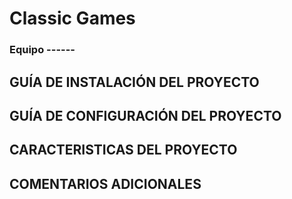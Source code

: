# Classic Games
### Equipo ------

## GUÍA DE INSTALACIÓN DEL PROYECTO



## GUÍA DE CONFIGURACIÓN DEL PROYECTO



## CARACTERISTICAS DEL PROYECTO



## COMENTARIOS ADICIONALES


